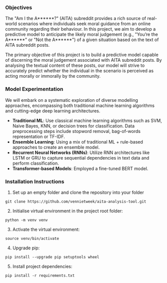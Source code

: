### Objectives ###

The "Am I the A******?" (AITA) subreddit provides a rich source of real-world scenarios where individuals seek moral guidance from an online community regarding their behaviour. In this project, we aim to develop a predictive model to anticipate the likely moral judgement (e.g., "You’re the A******" or "Not the A******") of a given situation based on the text of AITA subreddit posts.

The primary objective of this project is to build a predictive model capable of discerning the moral judgement associated with AITA subreddit posts. By analysing the textual content of these posts, our model will strive to accurately predict whether the individual in the scenario is perceived as acting morally or immorally by the community.

### Model Experimentation ###

We will embark on a systematic exploration of diverse modelling approaches, encompassing both traditional machine learning algorithms and cutting-edge deep learning architectures. 

* **Traditional ML**: Use classical machine learning algorithms such as SVM, Naive Bayes, KNN, or decision trees for classification. Data preprocessing steps include stopword removal, bag-of-words representation or TF-IDF.
* **Ensemble Learning**: Using a mix of traditional ML + rule-based approaches to create an ensemble model. 
* **Recurrent Neural Networks (RNNs)**: Utilize RNN architectures like LSTM or GRU to capture sequential dependencies in text data and perform classification.
* **Transformer-based Models**: Employed a fine-tuned BERT model.


### Installation Instructions ###

1. Set up an empty folder and clone the repository into your folder
  ```
  git clone https://github.com/vennietweek/aita-analysis-tool.git
  ```
2. Initialise virtual environment in the project root folder:
  ```
  python -m venv venv
  ```
3. Activate the virtual environment:
  ```
  source venv/bin/activate
  ```
4. Upgrade pip:
  ```
  pip install --upgrade pip setuptools wheel
  ```
5. Install project dependencies:
  ```
  pip install -r requirements.txt
  ```
